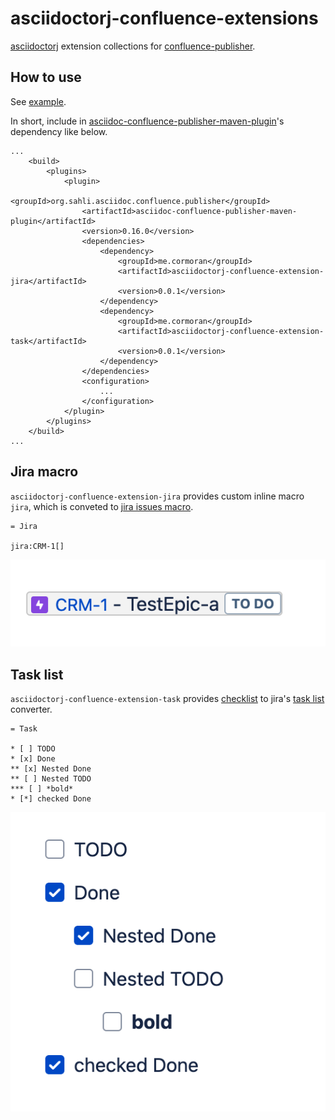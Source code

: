 # asciidoctorj-confluence-extensions

[asciidoctorj](https://github.com/asciidoctor/asciidoctorj) extension collections
for [confluence-publisher](https://github.com/confluence-publisher/confluence-publisher).

## How to use

See [example](./example/).

In short, include in [asciidoc-confluence-publisher-maven-plugin](https://confluence-publisher.atlassian.net/wiki/spaces/CPD/overview)'s dependency like below.

```
...
    <build>
        <plugins>
            <plugin>
                <groupId>org.sahli.asciidoc.confluence.publisher</groupId>
                <artifactId>asciidoc-confluence-publisher-maven-plugin</artifactId>
                <version>0.16.0</version>
                <dependencies>
                    <dependency>
                        <groupId>me.cormoran</groupId>
                        <artifactId>asciidoctorj-confluence-extension-jira</artifactId>
                        <version>0.0.1</version>
                    </dependency>
                    <dependency>
                        <groupId>me.cormoran</groupId>
                        <artifactId>asciidoctorj-confluence-extension-task</artifactId>
                        <version>0.0.1</version>
                    </dependency>
                </dependencies>
                <configuration>
                    ...
                </configuration>
            </plugin>
        </plugins>
    </build>
...
```

## Jira macro

`asciidoctorj-confluence-extension-jira` provides custom inline macro `jira`, which is conveted
to [jira issues macro](https://confluence.atlassian.com/doc/jira-issues-macro-139380.html).

```asciidoc
= Jira

jira:CRM-1[]
```

![](img/jira.png)

## Task list

`asciidoctorj-confluence-extension-task`
provides [checklist](https://docs.asciidoctor.org/asciidoc/latest/lists/checklist/) to
jira's [task list](https://confluence.atlassian.com/conf59/add-assign-and-view-tasks-792498837.html) converter.

```asciidoc
= Task

* [ ] TODO
* [x] Done
** [x] Nested Done
** [ ] Nested TODO
*** [ ] *bold*
* [*] checked Done
```

![](img/task.png)
